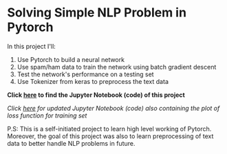 # Solving Simple NLP Problem in Pytorch

In this project I'll:
1. Use Pytorch to build a neural network
2. Use spam/ham data to train the network using batch gradient descent
3. Test the network's performance on a testing set
4. Use Tokenizer from keras to preprocess the text data  

**Click [here](https://nbviewer.org/github/hussam95/Portfolio/blob/a14b051805e0c9264cedf46e97bc694ec7e35d13/NLP_Using_Pytorch.ipynb) to find the Jupyter Notebook (code) of this project**

*Click [here](https://nbviewer.org/github/hussam95/Portfolio/blob/9ff8bd59117ce11b89112e62fbecc0b6fd8a6bfe/NLP_Using_Pytorch%20%281%29.ipynb) for updated Jupyter Notebook (code) also containing the plot of loss function for training set*

P.S: This is a self-initiated project to learn high level working of Pytorch. Moreover, the goal of this project was also to learn preprocessing of text data to better handle NLP problems in future. 
